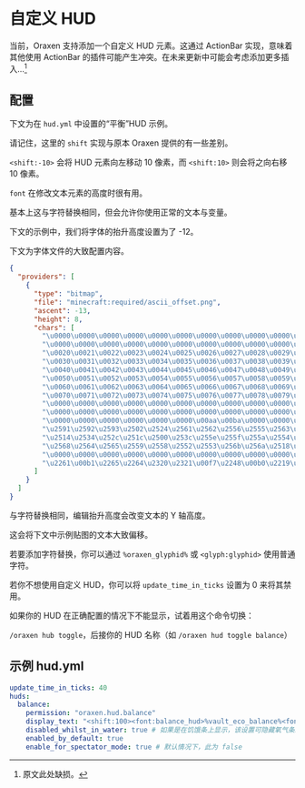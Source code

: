 # 自定义 HUD

当前，Oraxen 支持添加一个自定义 HUD 元素。这通过 ActionBar 实现，意味着其他使用 ActionBar 的插件可能产生冲突。在未来更新中可能会考虑添加更多插入...[^1]

## 配置

下文为在 `hud.yml` 中设置的“平衡”HUD 示例。

请记住，这里的 `shift` 实现与原本 Oraxen 提供的有一些差别。

`<shift:-10>` 会将 HUD 元素向左移动 10 像素，而 `<shift:10>` 则会将之向右移 10 像素。

`font` 在修改文本元素的高度时很有用。

基本上这与字符替换相同，但会允许你使用正常的文本与变量。

下文的示例中，我们将字体的抬升高度设置为了 -12。

下文为字体文件的大致配置内容。

```JSON
{
  "providers": [
    {
      "type": "bitmap",
      "file": "minecraft:required/ascii_offset.png",
      "ascent": -13,
      "height": 8,
      "chars": [
        "\u0000\u0000\u0000\u0000\u0000\u0000\u0000\u0000\u0000\u0000\u0000\u0000\u0000\u0000\u0000\u0000",
        "\u0000\u0000\u0000\u0000\u0000\u0000\u0000\u0000\u0000\u0000\u0000\u0000\u0000\u0000\u0000\u0000",
        "\u0020\u0021\u0022\u0023\u0024\u0025\u0026\u0027\u0028\u0029\u002a\u002b\u002c\u002d\u002e\u002f",
        "\u0030\u0031\u0032\u0033\u0034\u0035\u0036\u0037\u0038\u0039\u003a\u003b\u003c\u003d\u003e\u003f",
        "\u0040\u0041\u0042\u0043\u0044\u0045\u0046\u0047\u0048\u0049\u004a\u004b\u004c\u004d\u004e\u004f",
        "\u0050\u0051\u0052\u0053\u0054\u0055\u0056\u0057\u0058\u0059\u005a\u005b\u005c\u005d\u005e\u005f",
        "\u0060\u0061\u0062\u0063\u0064\u0065\u0066\u0067\u0068\u0069\u006a\u006b\u006c\u006d\u006e\u006f",
        "\u0070\u0071\u0072\u0073\u0074\u0075\u0076\u0077\u0078\u0079\u007a\u007b\u007c\u007d\u007e\u0000",
        "\u0000\u0000\u0000\u0000\u0000\u0000\u0000\u0000\u0000\u0000\u0000\u0000\u0000\u0000\u0000\u0000",
        "\u0000\u0000\u0000\u0000\u0000\u0000\u0000\u0000\u0000\u0000\u0000\u0000\u00a3\u0000\u0000\u0192",
        "\u0000\u0000\u0000\u0000\u0000\u0000\u00aa\u00ba\u0000\u0000\u00ac\u0000\u0000\u0000\u00ab\u00bb",
        "\u2591\u2592\u2593\u2502\u2524\u2561\u2562\u2556\u2555\u2563\u2551\u2557\u255d\u255c\u255b\u2510",
        "\u2514\u2534\u252c\u251c\u2500\u253c\u255e\u255f\u255a\u2554\u2569\u2566\u2560\u2550\u256c\u2567",
        "\u2568\u2564\u2565\u2559\u2558\u2552\u2553\u256b\u256a\u2518\u250c\u2588\u2584\u258c\u2590\u2580",
        "\u0000\u0000\u0000\u0000\u0000\u0000\u0000\u0000\u0000\u0000\u0000\u0000\u0000\u2205\u2208\u0000",
        "\u2261\u00b1\u2265\u2264\u2320\u2321\u00f7\u2248\u00b0\u2219\u0000\u221a\u207f\u00b2\u25a0\u0000"
      ]
    }
  ]
}
```

与字符替换相同，编辑抬升高度会改变文本的 Y 轴高度。

这会将下文中示例贴图的文本大致偏移。

若要添加字符替换，你可以通过 `%oraxen_glyphid%` 或 `<glyph:glyphid>` 使用普通字符。

若你不想使用自定义 HUD，你可以将 `update_time_in_ticks` 设置为 0 来将其禁用。

如果你的 HUD 在正确配置的情况下不能显示，试着用这个命令切换：

`/oraxen hub toggle`，后接你的 HUD 名称（如 `/oraxen hud toggle balance`）

## 示例 hud.yml

``` YAML
update_time_in_ticks: 40
huds:
  balance:
    permission: "oraxen.hud.balance"
    display_text: "<shift:100><font:balance_hud>%vault_eco_balance%<font:default><glyph:coin>"
    disabled_whilst_in_water: true # 如果是在饥饿条上显示，该设置可隐藏氧气条。
    enabled_by_default: true
    enable_for_spectator_mode: true # 默认情况下，此为 false
```

[^1]: 原文此处缺损。